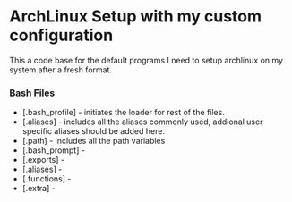 # ArchLinux Setup with my custom configuration
This a code base for the default programs I need to setup archlinux on my system after a fresh format.

### Bash Files
* [.bash_profile]       - initiates the loader for rest of the files.
* [.aliases]            - includes all the aliases commonly used, addional user specific aliases should be added here.
* [.path]               - includes all the path variables 
* [.bash_prompt]        -
* [.exports]            -
* [.aliases]            -
* [.functions]          -
* [.extra]              -
